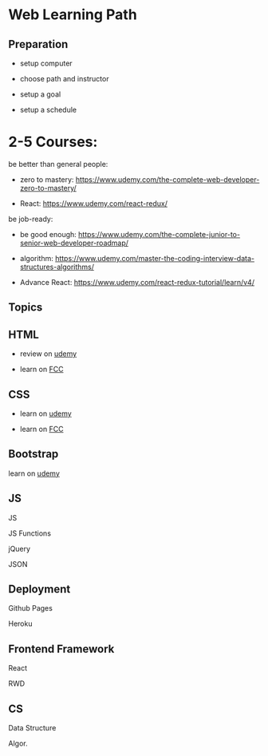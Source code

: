 # Web Learning Path


## Preparation

- setup computer

- choose path and instructor

- setup a goal

- setup a schedule


# 2-5 Courses:

be better than general people:

- zero to mastery: https://www.udemy.com/the-complete-web-developer-zero-to-mastery/

- React: https://www.udemy.com/react-redux/

be job-ready:

- be good enough: https://www.udemy.com/the-complete-junior-to-senior-web-developer-roadmap/

- algorithm: https://www.udemy.com/master-the-coding-interview-data-structures-algorithms/

- Advance React: https://www.udemy.com/react-redux-tutorial/learn/v4/

## Topics

## HTML

- review on [udemy](https://www.udemy.com/the-complete-web-developer-zero-to-mastery/)

- learn on [FCC](https://learn.freecodecamp.org/responsive-web-design/basic-html-and-html5)

## CSS

- learn on [udemy](https://www.udemy.com/the-complete-web-developer-zero-to-mastery/)

- learn on [FCC](https://learn.freecodecamp.org/responsive-web-design/basic-css)

## Bootstrap

learn on [udemy](https://www.udemy.com/the-complete-web-developer-zero-to-mastery/)

## JS

JS

JS Functions

jQuery

JSON

## Deployment

Github Pages

Heroku

## Frontend Framework

React

RWD

## CS

Data Structure

Algor.
